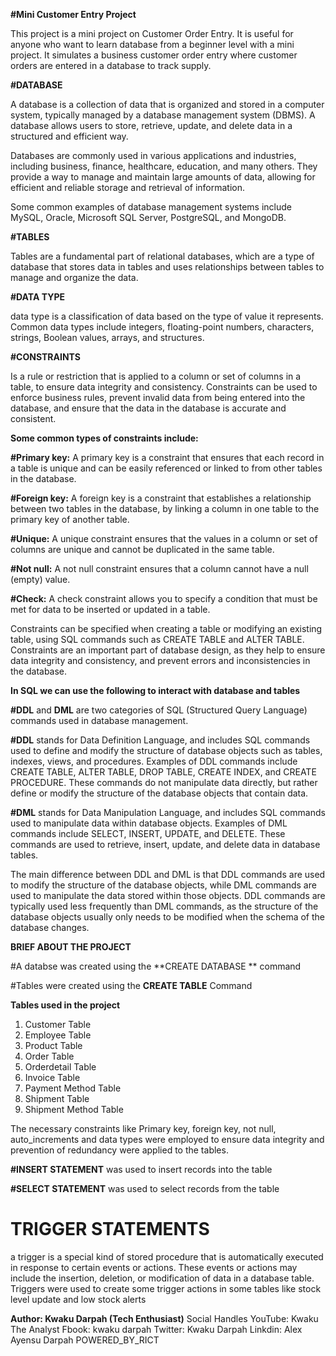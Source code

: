 **#Mini Customer Entry Project**

This project is a mini project on Customer Order Entry. It is useful for anyone who want to learn database from a beginner level with a mini project.
It simulates a business customer order entry where customer orders are entered in a database to track supply.

**#DATABASE**

A database is a collection of data that is organized and stored in a computer system, typically managed by a database management system (DBMS). A database allows users to store, retrieve, update, and delete data in a structured and efficient way. 

Databases are commonly used in various applications and industries, including business, finance, healthcare, education, and many others. They provide a way to manage and maintain large amounts of data, allowing for efficient and reliable storage and retrieval of information.

Some common examples of database management systems include MySQL, Oracle, Microsoft SQL Server, PostgreSQL, and MongoDB.

**#TABLES**

Tables are a fundamental part of relational databases, which are a type of database that stores data in tables and uses relationships between tables to manage and organize the data.

**#DATA TYPE**

data type is a classification of data based on the type of value it represents. Common data types include integers, floating-point numbers, characters, strings, Boolean values, arrays, and structures.

**#CONSTRAINTS**

Is a rule or restriction that is applied to a column or set of columns in a table, to ensure data integrity and consistency. Constraints can be used to enforce business rules, prevent invalid data from being entered into the database, and ensure that the data in the database is accurate and consistent.

**Some common types of constraints include:**

**#Primary key:** A primary key is a constraint that ensures that each record in a table is unique and can be easily referenced or linked to from other tables in the database.

**#Foreign key:** A foreign key is a constraint that establishes a relationship between two tables in the database, by linking a column in one table to the primary key of another table.

**#Unique:** A unique constraint ensures that the values in a column or set of columns are unique and cannot be duplicated in the same table.

**#Not null:** A not null constraint ensures that a column cannot have a null (empty) value.

**#Check:** A check constraint allows you to specify a condition that must be met for data to be inserted or updated in a table.

Constraints can be specified when creating a table or modifying an existing table, using SQL commands such as CREATE TABLE and ALTER TABLE. Constraints are an important part of database design, as they help to ensure data integrity and consistency, and prevent errors and inconsistencies in the database.

**In SQL we can use the following to interact with database and tables**

**#DDL** and **DML** are two categories of SQL (Structured Query Language) commands used in database management.

**#DDL** stands for Data Definition Language, and includes SQL commands used to define and modify the structure of database objects such as tables, indexes, views, and procedures. Examples of DDL commands include CREATE TABLE, ALTER TABLE, DROP TABLE, CREATE INDEX, and CREATE PROCEDURE. These commands do not manipulate data directly, but rather define or modify the structure of the database objects that contain data.

**#DML** stands for Data Manipulation Language, and includes SQL commands used to manipulate data within database objects. Examples of DML commands include SELECT, INSERT, UPDATE, and DELETE. These commands are used to retrieve, insert, update, and delete data in database tables.

The main difference between DDL and DML is that DDL commands are used to modify the structure of the database objects, while DML commands are used to manipulate the data stored within those objects. DDL commands are typically used less frequently than DML commands, as the structure of the database objects usually only needs to be modified when the schema of the database changes.

**BRIEF ABOUT THE PROJECT**

#A databse was created using the **CREATE DATABASE ** command

#Tables were created using the **CREATE TABLE** Command

**Tables used in the project**
1. Customer Table
2. Employee Table
3. Product Table
4. Order Table
5. Orderdetail Table
6. Invoice Table
7. Payment Method Table
8. Shipment Table
9. Shipment Method Table

The necessary constraints like Primary key, foreign key, not null, auto_increments and data types were employed to ensure data integrity and prevention of redundancy were applied to the tables.

**#INSERT STATEMENT** was used to insert records into the table

**#SELECT STATEMENT** was used to select records from the table

# TRIGGER STATEMENTS
a trigger is a special kind of stored procedure that is automatically executed in response to certain events or actions. These events or actions may include the insertion, deletion, or modification of data in a database table.
Triggers were used to create some trigger actions in some tables like stock level update and low stock alerts


**Author: Kwaku Darpah (Tech Enthusiast)**
Social Handles
YouTube: Kwaku The Analyst
Fbook: kwaku darpah
Twitter: Kwaku Darpah
Linkdin: Alex Ayensu Darpah
POWERED_BY_RICT
